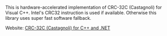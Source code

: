 This is hardware-accelerated implementation of CRC-32C (Castagnoli) for Visual C++.
Intel's CRC32 instruction is used if available. Otherwise this library uses super fast software fallback.

Website: [CRC-32C (Castagnoli) for C++ and .NET](https://crc32c.machinezoo.com/)
